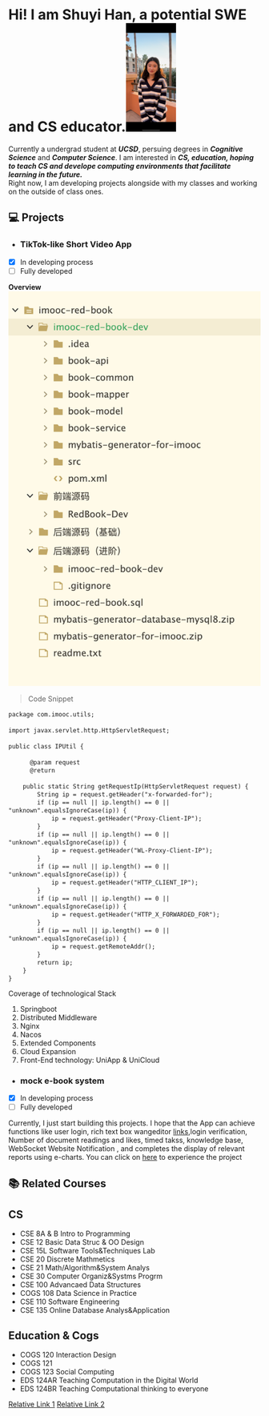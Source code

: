 # Hi! I am Shuyi Han, a potential SWE and CS educator.<img src="IMG_8927.JPG" width="100">
Currently a undergrad student at ***UCSD***, persuing degrees in  ***Cognitive Science*** and  ***Computer Science***. I am interested in ***CS, education, hoping to teach CS and  develope computing environments that facilitate learning in the future.***  
Right now, I am developing projects alongside with my classes and working on the outside of class ones. 

## :computer: Projects 
+ ###  TikTok-like Short Video App ### 

- [x] In developing process
- [ ] Fully developed

**Overview**
![](Screenshot%202023-04-05%20at%2011.30.18%20AM.png)
>Code Snippet


```
package com.imooc.utils;

import javax.servlet.http.HttpServletRequest;

public class IPUtil {

      @param request
      @return
    
    public static String getRequestIp(HttpServletRequest request) {
        String ip = request.getHeader("x-forwarded-for");
        if (ip == null || ip.length() == 0 || "unknown".equalsIgnoreCase(ip)) {
            ip = request.getHeader("Proxy-Client-IP");
        }
        if (ip == null || ip.length() == 0 || "unknown".equalsIgnoreCase(ip)) {
            ip = request.getHeader("WL-Proxy-Client-IP");
        }
        if (ip == null || ip.length() == 0 || "unknown".equalsIgnoreCase(ip)) {
            ip = request.getHeader("HTTP_CLIENT_IP");
        }
        if (ip == null || ip.length() == 0 || "unknown".equalsIgnoreCase(ip)) {
            ip = request.getHeader("HTTP_X_FORWARDED_FOR");
        }
        if (ip == null || ip.length() == 0 || "unknown".equalsIgnoreCase(ip)) {
            ip = request.getRemoteAddr();
        }
        return ip;
    }
}

```

Coverage of technological Stack
1. Springboot
2. Distributed Middleware
3. Nginx
4. Nacos
5. Extended Components
6. Cloud Expansion
7. Front-End technology: UniApp & UniCloud





+ ###  mock e-book system ###

- [x] In developing process
- [ ] Fully developed

Currently, I just start building this projects. I hope that the App can achieve functions like user login, rich text box wangeditor [links](https://www.wangeditor.com/en/),login verification, Number of document readings and likes, timed takss, knowledge base, WebSocket Website Notification
, and completes the display of relevant reports using e-charts. You can click on [here](http://wiki.courseimooc.com) to experience the project
## :books: Related Courses
## CS

+ CSE 8A & B Intro to Programming
+ CSE 12 Basic Data Struc & OO Design
+ CSE 15L Software Tools&Techniques Lab
+ CSE 20 Discrete Mathmetics
+ CSE 21 Math/Algorithm&System Analys
+ CSE 30 Computer Organiz&Systms Progrm
+ CSE 100 Advancaed Data Structures 
+ COGS 108 Data Science in Practice 
+ CSE 110 Software Engineering 
+ CSE 135 Online Database Analys&Application

## Education & Cogs

+ COGS 120 Interaction Design
+ COGS 121
+ COGS 123 Social Computing
+ EDS 124AR Teaching Computation in the Digital World
+ EDS 124BR Teaching Computational thinking to everyone

[Relative Link 1](README.md)
[Relative Link 2](.gitignore)


